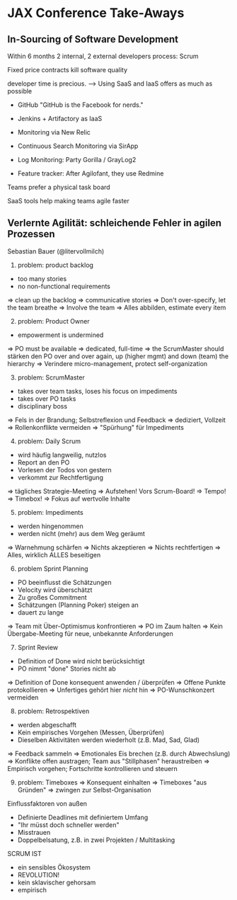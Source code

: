 JAX Conference Take-Aways
=========================

In-Sourcing of Software Development
-----------------------------------

Within 6 months
2 internal, 2 external developers
process: Scrum

Fixed price contracts kill software quality

developer time is precious.
--> Using SaaS and IaaS offers as much as possible

 * GitHub
   "GitHub is the Facebook for nerds."

 * Jenkins + Artifactory as IaaS

 * Monitoring via New Relic
 * Continuous Search Monitoring via SirApp
 * Log Monitoring: Party Gorilla / GrayLog2
 * Feature tracker: After Agilofant, they use Redmine

Teams prefer a physical task board

SaaS tools help making teams agile faster


Verlernte Agilität: schleichende Fehler in agilen Prozessen
-----------------------------------------------------------

Sebastian Bauer (@litervollmilch)

1. problem: product backlog
 * too many stories
 * no non-functional requirements

 => clean up the backlog
 => communicative stories
 => Don't over-specify, let the team breathe
 => Involve the team
 => Alles abbilden, estimate every item

2. problem: Product Owner
 * empowerment is undermined

 => PO must be available
 => dedicated, full-time
 => the ScrumMaster should stärken den PO over and over again, up (higher mgmt) and down (team) the hierarchy
 => Verindere micro-management, protect self-organization

3. problem: ScrumMaster
 * takes over team tasks, loses his focus on impediments
 * takes over PO tasks
 * disciplinary boss

 => Fels in der Brandung; Selbstreflexion und Feedback
 => dediziert, Vollzeit
 => Rollenkonflikte vermeiden
 => "Spürhung" für Impediments

4. problem: Daily Scrum
 * wird häufig langweilig, nutzlos
 * Report an den PO
 * Vorlesen der Todos von gestern
 * verkommt zur Rechtfertigung

 => tägliches Strategie-Meeting
 => Aufstehen! Vors Scrum-Board!
 => Tempo!
 => Timebox!
 => Fokus auf wertvolle Inhalte

5. problem: Impediments
 * werden hingenommen
 * werden nicht (mehr) aus dem Weg geräumt

 => Warnehmung schärfen
 => Nichts akzeptieren
 => Nichts rechtfertigen
 => Alles, wirklich ALLES beseitigen

6. problem Sprint Planning
 * PO beeinflusst die Schätzungen
 * Velocity wird überschätzt
 * Zu großes Commitment
 * Schätzungen (Planning Poker) steigen an
 * dauert zu lange

 => Team mit Über-Optimismus konfrontieren
 => PO im Zaum halten
 => Kein Übergabe-Meeting für neue, unbekannte Anforderungen

7. Sprint Review
 * Definition of Done wird nicht berücksichtigt
 * PO nimmt "done" Stories nicht ab

 => Definition of Done konsequent anwenden / überprüfen
 => Offene Punkte protokollieren
 => Unfertiges gehört hier *nicht* hin
 => PO-Wunschkonzert vermeiden

8. problem: Retrospektiven
 - werden abgeschafft
 - Kein empirisches Vorgehen (Messen, Überprüfen)
 - Dieselben Aktivitäten werden wiederholt (z.B. Mad, Sad, Glad)

 => Feedback sammeln
 => Emotionales Eis brechen (z.B. durch Abwechslung)
 => Konflikte offen austragen; Team aus "Stillphasen" heraustreiben
 => Empirisch vorgehen; Fortschritte kontrollieren und steuern

9. problem: Timeboxes
 => Konsequent einhalten
 => Timeboxes "aus Gründen"
 => zwingen zur Selbst-Organisation

Einflussfaktoren von außen
 - Definierte Deadlines mit definiertem Umfang
 - "Ihr müsst doch schneller werden"
 - Misstrauen
 - Doppelbelsatung, z.B. in zwei Projekten / Multitasking

SCRUM IST
 - ein sensibles Ökosystem
 - REVOLUTION!
 - kein sklavischer gehorsam
 - empirisch
